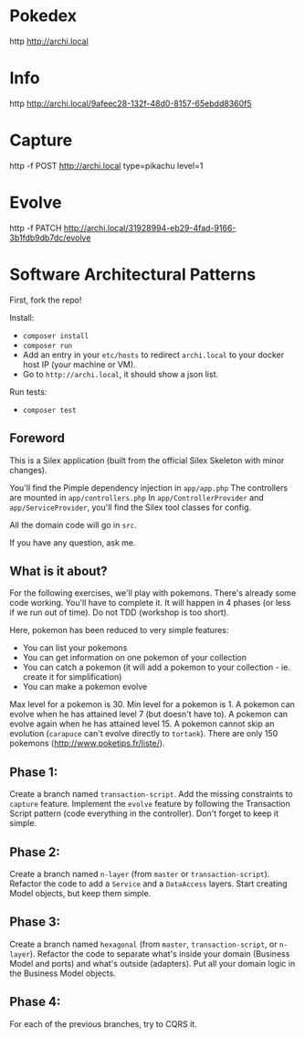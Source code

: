# Pokedex
http http://archi.local
# Info
http http://archi.local/9afeec28-132f-48d0-8157-65ebdd8360f5
# Capture
http -f POST http://archi.local type=pikachu level=1
# Evolve
http -f PATCH http://archi.local/31928994-eb29-4fad-9166-3b1fdb9db7dc/evolve

Software Architectural Patterns
===============================

First, fork the repo!

Install:
 - `composer install`
 - `composer run`
 - Add an entry in your `etc/hosts` to redirect `archi.local` to your docker host IP (your machine or VM).
 - Go to `http://archi.local`, it should show a json list.

Run tests:
 - `composer test`


Foreword
--------

This is a Silex application (built from the official Silex Skeleton with minor changes).

You'll find the Pimple dependency injection in `app/app.php`
The controllers are mounted in `app/controllers.php`
In `app/ControllerProvider` and `app/ServiceProvider`, you'll find the Silex tool classes for config.

All the domain code will go in `src`.

If you have any question, ask me.


What is it about?
-----------------
For the following exercises, we'll play with pokemons.
There's already some code working. You'll have to complete it.
It will happen in 4 phases (or less if we run out of time).
Do not TDD (workshop is too short).

Here, pokemon has been reduced to very simple features:
 - You can list your pokemons
 - You can get information on one pokemon of your collection
 - You can catch a pokemon (it will add a pokemon to your collection - ie. create it for simplification)
 - You can make a pokemon evolve
    
Max level for a pokemon is 30.
Min level for a pokemon is 1.
A pokemon can evolve when he has attained level 7 (but doesn't have to).
A pokemon can evolve again when he has attained level 15.
A pokemon cannot skip an evolution (`carapuce` can't evolve directly to `tortank`).
There are only 150 pokemons (http://www.poketips.fr/liste/).
    
Phase 1:
--------
Create a branch named `transaction-script`.
Add the missing constraints to `capture` feature.
Implement the `evolve` feature by following the Transaction Script pattern (code everything in the controller).
Don't forget to keep it simple.

Phase 2:
--------
Create a branch named `n-layer` (from `master` or `transaction-script`).
Refactor the code to add a `Service` and a `DataAccess` layers.
Start creating Model objects, but keep them simple.

Phase 3:
--------
Create a branch named `hexagonal` (from `master`, `transaction-script`, or `n-layer`).
Refactor the code to separate what's inside your domain (Business Model and ports) and what's outside (adapters).
Put all your domain logic in the Business Model objects.

Phase 4:
--------
For each of the previous branches, try to CQRS it.
